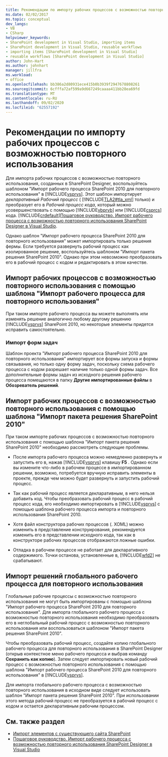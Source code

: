 ```yaml
---
title: Рекомендации по импорту рабочих процессов с возможностью повторного использования | Документация Майкрософт
ms.date: 02/02/2017
ms.topic: conceptual
dev_langs:
- VB
- CSharp
helpviewer_keywords:
- SharePoint development in Visual Studio, importing items
- SharePoint development in Visual Studio, reusable workflows
- importing items [SharePoint development in Visual Studio]
- reusable workflows [SharePoint development in Visual Studio]
author: John-Hart
ms.author: johnhart
manager: jillfra
ms.workload:
- office
ms.openlocfilehash: bb386a2d80931ece415b0b3939f2947678808261
ms.sourcegitcommit: 6cfffa72af599a9d667249caaaa411bb28ea69fd
ms.translationtype: MT
ms.contentlocale: ru-RU
ms.lasthandoff: 09/02/2020
ms.locfileid: "62557192"
---
```

# <a name="guidelines-for-importing-reusable-workflows"></a>Рекомендации по импорту рабочих процессов с возможностью повторного использования
  Для импорта рабочих процессов с возможностью повторного использования, созданных в SharePoint Designer, воспользуйтесь шаблоном "Импорт рабочего процесса SharePoint 2010 для повторного использования" в [!INCLUDE[vsprvs](../sharepoint/includes/vsprvs-md.md)]. Этот шаблон импортирует *декларативный* *Рабочий процесс* ( [!INCLUDE[TLA2#tla_xml](../sharepoint/includes/tla2sharptla-xml-md.md)] только) и преобразует его в *Рабочий процесс кода*, который можно усовершенствовать с помощью [!INCLUDE[vbprvb](../sharepoint/includes/vbprvb-md.md)] или [!INCLUDE[csprcs](../sharepoint/includes/csprcs-md.md)] кода. [!INCLUDE[crdefault](../sharepoint/includes/crdefault-md.md)][Пошаговое руководство. Импорт рабочего процесса с возможностью повторного использования SharePoint Designer в Visual Studio](../sharepoint/walkthrough-import-a-sharepoint-designer-reusable-workflow-into-visual-studio.md).

 Однако шаблон "Импорт рабочего процесса SharePoint 2010 для повторного использования" может импортировать только решения фермы. Если требуется развернуть рабочий процесс как изолированное решение, воспользуйтесь шаблоном "Импорт пакета решения SharePoint 2010". Однако при этом невозможно преобразовать его в рабочий процесс с кодом и редактировать в этом качестве.

## <a name="import-reusable-workflows-by-using-the-import-reusable-workflow-template"></a>Импорт рабочих процессов с возможностью повторного использования с помощью шаблона "Импорт рабочего процесса для повторного использования"
 При таком импорте рабочего процесса вы можете выполнять или изменять решение аналогично любому другому решению [!INCLUDE[vsprvs](../sharepoint/includes/vsprvs-md.md)] SharePoint 2010, но некоторые элементы придется исправить самостоятельно.

### <a name="import-task-forms"></a>Импорт форм задач
 Шаблон проекта "Импорт рабочего процесса SharePoint 2010 для повторного использования" импортирует все формы запуска и формы связывания, но только одну форму задач, поскольку схема рабочего процесса с кодом разрешает наличие только одной формы задач. Все дополнительные формы задач из исходного решения рабочего процесса помещаются в папку **Другие импортированные файлы** в **Обозреватель решений**.

## <a name="import-reusable-workflows-by-using-the-import-sharepoint-2010-solution-package-template"></a>Импорт рабочих процессов с возможностью повторного использования с помощью шаблона "Импорт пакета решения SharePoint 2010"
 При таком импорте рабочих процессов с возможностью повторного использования с помощью шаблона "Импорт пакета решения SharePoint 2010" необходимо рассмотреть следующие проблемы.

- После импорта рабочего процесса можно немедленно развернуть и запустить его в, нажав [!INCLUDE[vsprvs](../sharepoint/includes/vsprvs-md.md)] клавишу **F5** . Однако если вы измените что-либо в рабочем процессе в импортированном решении, возможно, потребуется вручную исправить элементы в проекте, прежде чем можно будет развернуть и запустить рабочий процесс.

- Так как рабочий процесс является декларативным, в него нельзя добавить код. Чтобы преобразовать рабочий процесс в рабочий процесс кода, его необходимо импортировать в [!INCLUDE[vsprvs](../sharepoint/includes/vsprvs-md.md)] с помощью шаблона рабочего процесса импорта и повторного использования SharePoint 2010.

- Хотя файл конструктора рабочих процессов (. XOML) можно изменить в представление конструирования, рекомендуется изменить его в представлении исходного кода, так как в конструкторе рабочих процессов отображаются ложные ошибки.

- Отладка в рабочем процессе не работает для декларативного содержимого. Точки останова, установленные в, [!INCLUDE[wfd2](../sharepoint/includes/wfd2-md.md)] не срабатывают.

## <a name="import-globally-reusable-workflow-solutions"></a>Импорт решений глобального рабочего процесса для повторного использования
 Глобальные рабочие процессы с возможностью повторного использования не могут быть импортированы с помощью шаблона "Импорт рабочего процесса SharePoint 2010 для повторного использования". Для импорта глобального рабочего процесса с возможностью повторного использования необходимо преобразовать его в неглобальный рабочий процесс с возможностью повторного использования или воспользоваться шаблоном "Импорт пакета решения SharePoint 2010".

 Чтобы преобразовать рабочий процесс, создайте копию глобального рабочего процесса для повторного использования в SharePoint Designer (открыв контекстное меню рабочего процесса и выбрав команду **Сохранить как копию**). Затем следует импортировать новый рабочий процесс с возможностью повторного использования с помощью шаблона "Импорт рабочего процесса SharePoint 2010 для повторного использования" в [!INCLUDE[vsprvs](../sharepoint/includes/vsprvs-md.md)].

 Для импорта глобального рабочего процесса с возможностью повторного использования в исходном виде следует использовать шаблон "Импорт пакета решения SharePoint 2010". При использовании этого метода рабочий процесс не преобразуется в рабочий процесс с кодом и остается декларативным рабочим процессом.

## <a name="see-also"></a>См. также раздел
- [Импорт элементов с существующего сайта SharePoint](../sharepoint/importing-items-from-an-existing-sharepoint-site.md)
- [Пошаговое руководство. Импорт рабочего процесса с возможностью повторного использования SharePoint Designer в Visual Studio](../sharepoint/walkthrough-import-a-sharepoint-designer-reusable-workflow-into-visual-studio.md)
